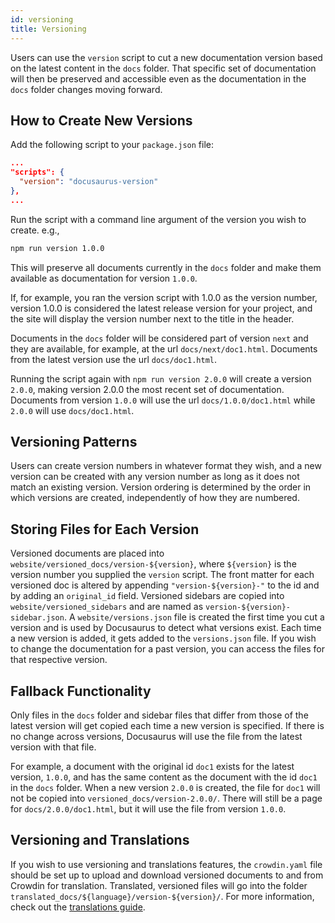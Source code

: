 ```yaml
---
id: versioning
title: Versioning
---
```


Users can use the `version` script to cut a new documentation version based on the latest content in the `docs` folder. That specific set of documentation will then be preserved and accessible even as the documentation in the `docs` folder changes moving forward.

## How to Create New Versions

Add the following script to your `package.json` file:

```json
...
"scripts": {
  "version": "docusaurus-version"
},
...
```

Run the script with a command line argument of the version you wish to create. e.g.,

```bash
npm run version 1.0.0
```

This will preserve all documents currently in the `docs` folder and make them available as documentation for version `1.0.0`.

If, for example, you ran the version script with 1.0.0 as the version number, version 1.0.0 is considered the latest release version for your project, and the site will display the version number next to the title in the header.

Documents in the `docs` folder will be considered part of version `next` and they are available, for example, at the url `docs/next/doc1.html`. Documents from the latest version use the url `docs/doc1.html`.

Running the script again with `npm run version 2.0.0` will create a version `2.0.0`, making version 2.0.0 the most recent set of documentation. Documents from version `1.0.0` will use the url `docs/1.0.0/doc1.html` while `2.0.0` will use `docs/doc1.html`.


## Versioning Patterns

Users can create version numbers in whatever format they wish, and a new version can be created with any version number as long as it does not match an existing version. Version ordering is determined by the order in which versions are created, independently of how they are numbered.

## Storing Files for Each Version

Versioned documents are placed into `website/versioned_docs/version-${version}`, where `${version}` is the version number you supplied the `version` script. The front matter for each versioned doc is altered by appending `"version-${version}-"` to the id and by adding an `original_id` field. Versioned sidebars are copied into `website/versioned_sidebars` and are named as `version-${version}-sidebar.json`. A `website/versions.json` file is created the first time you cut a version and is used by Docusaurus to detect what versions exist. Each time a new version is added, it gets added to the `versions.json` file. If you wish to change the documentation for a past version, you can access the files for that respective version. 

## Fallback Functionality

Only files in the `docs` folder and sidebar files that differ from those of the latest version will get copied each time a new version is specified. If there is no change across versions, Docusaurus will use the file from the latest version with that file.

For example, a document with the original id `doc1` exists for the latest version, `1.0.0`, and has the same content as the document with the id `doc1` in the `docs` folder. When a new version `2.0.0` is created, the file for `doc1` will not be copied into `versioned_docs/version-2.0.0/`. There will still be a page for `docs/2.0.0/doc1.html`, but it will use the file from version `1.0.0`.

## Versioning and Translations

If you wish to use versioning and translations features, the `crowdin.yaml` file should be set up to upload and download versioned documents to and from Crowdin for translation. Translated, versioned files will go into the folder `translated_docs/${language}/version-${version}/`. For more information, check out the [translations guide](translation.md).
